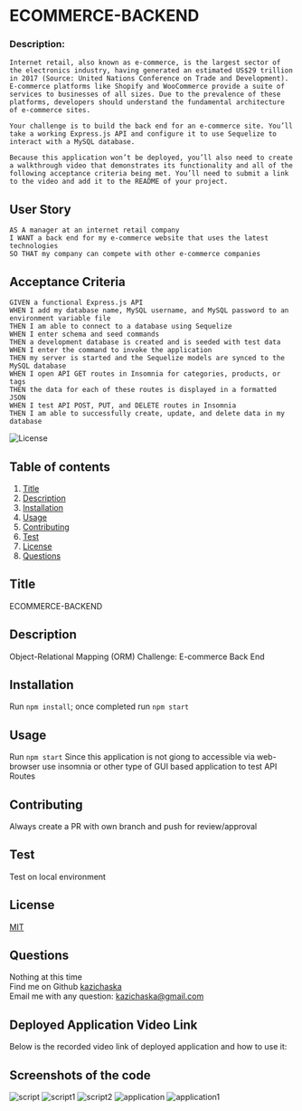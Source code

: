 # ECOMMERCE-BACKEND

### Description:
```
Internet retail, also known as e-commerce, is the largest sector of the electronics industry, having generated an estimated US$29 trillion in 2017 (Source: United Nations Conference on Trade and Development). E-commerce platforms like Shopify and WooCommerce provide a suite of services to businesses of all sizes. Due to the prevalence of these platforms, developers should understand the fundamental architecture of e-commerce sites.

Your challenge is to build the back end for an e-commerce site. You’ll take a working Express.js API and configure it to use Sequelize to interact with a MySQL database.

Because this application won’t be deployed, you’ll also need to create a walkthrough video that demonstrates its functionality and all of the following acceptance criteria being met. You’ll need to submit a link to the video and add it to the README of your project.
```
## User Story
```
AS A manager at an internet retail company
I WANT a back end for my e-commerce website that uses the latest technologies
SO THAT my company can compete with other e-commerce companies
```

## Acceptance Criteria
```
GIVEN a functional Express.js API
WHEN I add my database name, MySQL username, and MySQL password to an environment variable file
THEN I am able to connect to a database using Sequelize
WHEN I enter schema and seed commands
THEN a development database is created and is seeded with test data
WHEN I enter the command to invoke the application
THEN my server is started and the Sequelize models are synced to the MySQL database
WHEN I open API GET routes in Insomnia for categories, products, or tags
THEN the data for each of these routes is displayed in a formatted JSON
WHEN I test API POST, PUT, and DELETE routes in Insomnia
THEN I am able to successfully create, update, and delete data in my database
```

![License](https://img.shields.io/badge/License-MIT%20-yellow.svg)

## Table of contents
1. [Title](#title)
2. [Description](#description)
3. [Installation](#installation)
4. [Usage](#usage)
5. [Contributing](#contributing)
6. [Test](#test)
7. [License](#license)
8. [Questions](#questions)

## Title
ECOMMERCE-BACKEND

## Description
Object-Relational Mapping (ORM) Challenge: E-commerce Back End

## Installation
Run `npm install`; once completed run `npm start`

## Usage
Run `npm start` Since this application is not giong to accessible via web-browser use insomnia or other type of GUI based application to test API Routes

## Contributing
Always create a PR with own branch and push for review/approval

## Test
Test on local environment

## License
[MIT](https://gist.github.com/nicolasdao/a7adda51f2f185e8d2700e1573d8a633#mit-license)

## Questions
Nothing at this time<br />
Find me on Github [kazichaska](https://github.com/kazichaska)<br />
Email me with any question: kazichaska@gmail.com <br />

## Deployed Application Video Link 
Below is the recorded video link of deployed application and how to use it:


## Screenshots of the code
![script](./assets/images/script.png)
![script1](./assets/images/script1.png)
![script2](./assets/images/script2.png)
![application](./assets/images/application.png)
![application1](./assets/images/application1.png)
